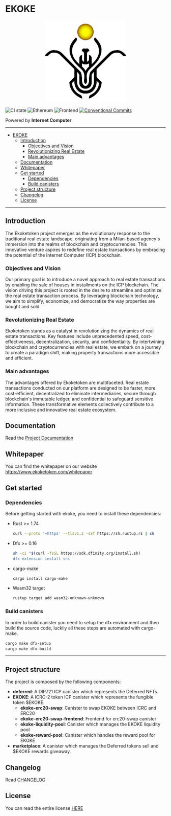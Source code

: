 # EKOKE

<p align="center">
  <img src="./assets/images/ekoke-logo.png" alt="ekoke logo" width="256" />
</p>

![CI state](https://github.com/EKOKEtoken/ekoke/workflows/build-test/badge.svg)
![Ethereum](https://github.com/EKOKEtoken/ekoke/workflows/ethereum/badge.svg)
![Frontend](https://github.com/EKOKEtoken/ekoke/workflows/frontend/badge.svg)
[![Conventional Commits](https://img.shields.io/badge/Conventional%20Commits-1.0.0-%23FE5196?logo=conventionalcommits&logoColor=white)](https://conventionalcommits.org)

Powered by **Internet Computer**

---

- [EKOKE](#ekoke)
  - [Introduction](#introduction)
    - [Objectives and Vision](#objectives-and-vision)
    - [Revolutionizing Real Estate](#revolutionizing-real-estate)
    - [Main advantages](#main-advantages)
  - [Documentation](#documentation)
  - [Whitepaper](#whitepaper)
  - [Get started](#get-started)
    - [Dependencies](#dependencies)
    - [Build canisters](#build-canisters)
  - [Project structure](#project-structure)
  - [Changelog](#changelog)
  - [License](#license)

---

## Introduction

The Ekoketoken project emerges as the evolutionary response to the traditional real estate landscape, originating from a Milan-based agency's immersion into the realms of blockchain and cryptocurrencies. This innovative venture aspires to redefine real estate transactions by embracing the potential of the Internet Computer (ICP) blockchain.

### Objectives and Vision

Our primary goal is to introduce a novel approach to real estate transactions by enabling the sale of houses in installments on the ICP blockchain. The vision driving this project is rooted in the desire to streamline and optimize the real estate transaction process. By leveraging blockchain technology, we aim to simplify, economize, and democratize the way properties are bought and sold.

### Revolutionizing Real Estate

Ekoketoken stands as a catalyst in revolutionizing the dynamics of real estate transactions. Key features include unprecedented speed, cost-effectiveness, decentralization, security, and confidentiality. By intertwining blockchain and cryptocurrencies with real estate, we embark on a journey to create a paradigm shift, making property transactions more accessible and efficient.

### Main advantages

The advantages offered by Ekoketoken are multifaceted. Real estate transactions conducted on our platform are designed to be faster, more cost-efficient, decentralized to eliminate intermediaries, secure through blockchain's immutable ledger, and confidential to safeguard sensitive information. These transformative elements collectively contribute to a more inclusive and innovative real estate ecosystem.

## Documentation

Read the [Project Documentation](./docs/README.md)

## Whitepaper

You can find the whitepaper on our website <https://www.ekoketoken.com/whitepaper>

## Get started

### Dependencies

Before getting started with ekoke, you need to install these dependencies:

- Rust >= 1.74

    ```sh
    curl --proto '=https' --tlsv1.2 -sSf https://sh.rustup.rs | sh
    ```

- Dfx >= 0.16

    ```sh
    sh -ci "$(curl -fsSL https://sdk.dfinity.org/install.sh)
    dfx extension install sns
    ```

- cargo-make

    ```sh
    cargo install cargo-make
    ```

- Wasm32 target

    ```sh
    rustup target add wasm32-unknown-unknown
    ```

### Build canisters

In order to build canister you need to setup the dfx environment and then build the source code, luckily all these steps are automated with cargo-make.

```sh
cargo make dfx-setup
cargo make dfx-build
```

---

## Project structure

The project is composed by the following components:

- **deferred**: A DIP721 ICP canister which represents the Deferred NFTs.
- **EKOKE**: A ICRC-2 token ICP canister which represents the fungible token $EKOKE.
  - **ekoke-erc20-swap**: Canister to swap EKOKE between ICRC and ERC20
  - **ekoke-erc20-swap-frontend**: Frontend for erc20-swap canister
  - **ekoke-liquidity-pool**: Canister which manages the EKOKE liquidity pool
  - **ekoke-reward-pool**: Canister which handles the reward pool for EKOKE
- **marketplace**: A canister which manages the Deferred tokens sell and $EKOKE rewards giveaway.

## Changelog

Read [CHANGELOG](./CHANGELOG.md)

## License

You can read the entire license [HERE](LICENSE)
